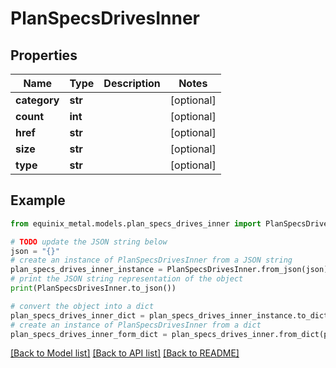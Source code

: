 # PlanSpecsDrivesInner


## Properties

Name | Type | Description | Notes
------------ | ------------- | ------------- | -------------
**category** | **str** |  | [optional] 
**count** | **int** |  | [optional] 
**href** | **str** |  | [optional] 
**size** | **str** |  | [optional] 
**type** | **str** |  | [optional] 

## Example

```python
from equinix_metal.models.plan_specs_drives_inner import PlanSpecsDrivesInner

# TODO update the JSON string below
json = "{}"
# create an instance of PlanSpecsDrivesInner from a JSON string
plan_specs_drives_inner_instance = PlanSpecsDrivesInner.from_json(json)
# print the JSON string representation of the object
print(PlanSpecsDrivesInner.to_json())

# convert the object into a dict
plan_specs_drives_inner_dict = plan_specs_drives_inner_instance.to_dict()
# create an instance of PlanSpecsDrivesInner from a dict
plan_specs_drives_inner_form_dict = plan_specs_drives_inner.from_dict(plan_specs_drives_inner_dict)
```
[[Back to Model list]](../README.md#documentation-for-models) [[Back to API list]](../README.md#documentation-for-api-endpoints) [[Back to README]](../README.md)



